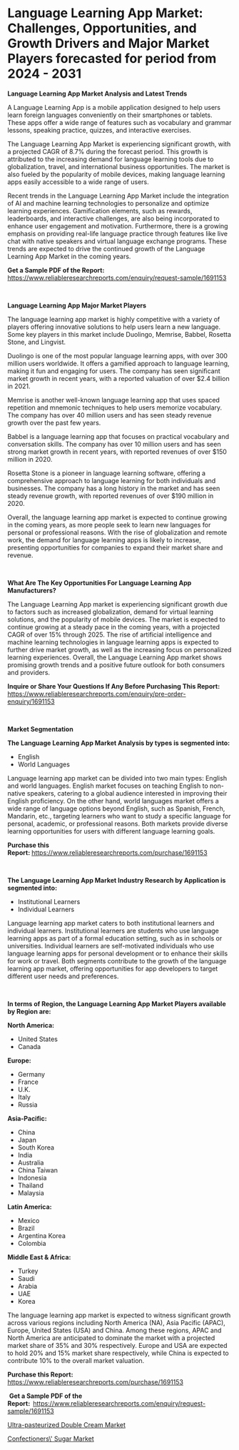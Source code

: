 <p><h1>Language Learning App Market: Challenges, Opportunities, and Growth Drivers and Major Market Players forecasted for period from 2024 - 2031</h1></p><p><strong>Language Learning App Market Analysis and Latest Trends</strong></p>
<p><p>A Language Learning App is a mobile application designed to help users learn foreign languages conveniently on their smartphones or tablets. These apps offer a wide range of features such as vocabulary and grammar lessons, speaking practice, quizzes, and interactive exercises.</p><p>The Language Learning App Market is experiencing significant growth, with a projected CAGR of 8.7% during the forecast period. This growth is attributed to the increasing demand for language learning tools due to globalization, travel, and international business opportunities. The market is also fueled by the popularity of mobile devices, making language learning apps easily accessible to a wide range of users.</p><p>Recent trends in the Language Learning App Market include the integration of AI and machine learning technologies to personalize and optimize learning experiences. Gamification elements, such as rewards, leaderboards, and interactive challenges, are also being incorporated to enhance user engagement and motivation. Furthermore, there is a growing emphasis on providing real-life language practice through features like live chat with native speakers and virtual language exchange programs. These trends are expected to drive the continued growth of the Language Learning App Market in the coming years.</p></p>
<p><strong>Get a Sample PDF of the Report:&nbsp;</strong> <a href="https://www.reliableresearchreports.com/enquiry/request-sample/1691153">https://www.reliableresearchreports.com/enquiry/request-sample/1691153</a></p>
<p>&nbsp;</p>
<p><strong>Language Learning App Major Market Players</strong></p>
<p><p>The language learning app market is highly competitive with a variety of players offering innovative solutions to help users learn a new language. Some key players in this market include Duolingo, Memrise, Babbel, Rosetta Stone, and Lingvist.</p><p>Duolingo is one of the most popular language learning apps, with over 300 million users worldwide. It offers a gamified approach to language learning, making it fun and engaging for users. The company has seen significant market growth in recent years, with a reported valuation of over $2.4 billion in 2021.</p><p>Memrise is another well-known language learning app that uses spaced repetition and mnemonic techniques to help users memorize vocabulary. The company has over 40 million users and has seen steady revenue growth over the past few years.</p><p>Babbel is a language learning app that focuses on practical vocabulary and conversation skills. The company has over 10 million users and has seen strong market growth in recent years, with reported revenues of over $150 million in 2020.</p><p>Rosetta Stone is a pioneer in language learning software, offering a comprehensive approach to language learning for both individuals and businesses. The company has a long history in the market and has seen steady revenue growth, with reported revenues of over $190 million in 2020.</p><p>Overall, the language learning app market is expected to continue growing in the coming years, as more people seek to learn new languages for personal or professional reasons. With the rise of globalization and remote work, the demand for language learning apps is likely to increase, presenting opportunities for companies to expand their market share and revenue.</p></p>
<p>&nbsp;</p>
<p><strong>What Are The Key Opportunities For Language Learning App Manufacturers?</strong></p>
<p><p>The Language Learning App market is experiencing significant growth due to factors such as increased globalization, demand for virtual learning solutions, and the popularity of mobile devices. The market is expected to continue growing at a steady pace in the coming years, with a projected CAGR of over 15% through 2025. The rise of artificial intelligence and machine learning technologies in language learning apps is expected to further drive market growth, as well as the increasing focus on personalized learning experiences. Overall, the Language Learning App market shows promising growth trends and a positive future outlook for both consumers and providers.</p></p>
<p><strong>Inquire or Share Your Questions If Any Before Purchasing This Report:</strong> <a href="https://www.reliableresearchreports.com/enquiry/pre-order-enquiry/1691153">https://www.reliableresearchreports.com/enquiry/pre-order-enquiry/1691153</a></p>
<p>&nbsp;</p>
<p><strong>Market Segmentation</strong></p>
<p><strong>The Language Learning App Market Analysis by types is segmented into:</strong></p>
<p><ul><li>English</li><li>World Languages</li></ul></p>
<p><p>Language learning app market can be divided into two main types: English and world languages. English market focuses on teaching English to non-native speakers, catering to a global audience interested in improving their English proficiency. On the other hand, world languages market offers a wide range of language options beyond English, such as Spanish, French, Mandarin, etc., targeting learners who want to study a specific language for personal, academic, or professional reasons. Both markets provide diverse learning opportunities for users with different language learning goals.</p></p>
<p><strong>Purchase this Report:&nbsp;</strong><a href="https://www.reliableresearchreports.com/purchase/1691153">https://www.reliableresearchreports.com/purchase/1691153</a></p>
<p>&nbsp;</p>
<p><strong>The Language Learning App Market Industry Research by Application is segmented into:</strong></p>
<p><ul><li>Institutional Learners</li><li>Individual Learners</li></ul></p>
<p><p>Language learning app market caters to both institutional learners and individual learners. Institutional learners are students who use language learning apps as part of a formal education setting, such as in schools or universities. Individual learners are self-motivated individuals who use language learning apps for personal development or to enhance their skills for work or travel. Both segments contribute to the growth of the language learning app market, offering opportunities for app developers to target different user needs and preferences.</p></p>
<p>&nbsp;</p>
<p><strong>In terms of Region, the Language Learning App Market Players available by Region are:</strong></p>
<p>
    <p> <strong> North America: </strong>
        <ul>
            <li>United States</li>
            <li>Canada</li>
        </ul>
        </p> 
    <p> <strong> Europe: </strong>
        <ul>
            <li>Germany</li>
            <li>France</li>
            <li>U.K.</li>
            <li>Italy</li>
            <li>Russia</li>
        </ul>
        </p> 
    <p> <strong> Asia-Pacific: </strong>
        <ul>
            <li>China</li>
            <li>Japan</li>
            <li>South Korea</li>
            <li>India</li>
            <li>Australia</li>
            <li>China Taiwan</li>
            <li>Indonesia</li>
            <li>Thailand</li>
            <li>Malaysia</li>
        </ul>
        </p> 
    <p> <strong> Latin America: </strong>
        <ul>
            <li>Mexico</li>
            <li>Brazil</li>
            <li>Argentina Korea</li>
            <li>Colombia</li>
        </ul>
        </p> 
    <p> <strong> Middle East & Africa: </strong>
        <ul>
            <li>Turkey</li>
            <li>Saudi</li>
            <li>Arabia</li>
            <li>UAE</li>
            <li>Korea</li>
        </ul>
    </p>
    </p>
<p><p>The language learning app market is expected to witness significant growth across various regions including North America (NA), Asia Pacific (APAC), Europe, United States (USA) and China. Among these regions, APAC and North America are anticipated to dominate the market with a projected market share of 35% and 30% respectively. Europe and USA are expected to hold 20% and 15% market share respectively, while China is expected to contribute 10% to the overall market valuation.</p></p>
<p><strong>Purchase this Report: </strong><a href="https://www.reliableresearchreports.com/purchase/1691153">https://www.reliableresearchreports.com/purchase/1691153</a></p>
<p>&nbsp;<strong>Get a Sample PDF of the Report:&nbsp;&nbsp;</strong><a href="https://www.reliableresearchreports.com/enquiry/request-sample/1691153">https://www.reliableresearchreports.com/enquiry/request-sample/1691153</a></p>
<p><strong></strong></p>
<p><p><a href="https://issuu.com/reportprime-2/docs/ultra-pasteurized-double-cream-market-size-2030.pp">Ultra-pasteurized Double Cream Market</a></p><p><a href="https://issuu.com/reportprime-2/docs/confectioners-sugar-market-size-2030.pptx">Confectioners\' Sugar Market</a></p></p>